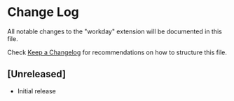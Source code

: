 # Change Log

All notable changes to the "workday" extension will be documented in this file.

Check [Keep a Changelog](http://keepachangelog.com/) for recommendations on how to structure this file.

## [Unreleased]

- Initial release
